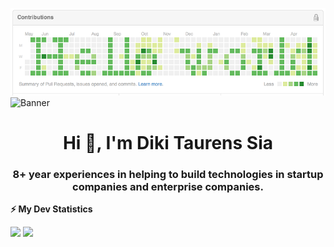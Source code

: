 ![Banner](https://github.com/dikitaurensia/dikitaurensia/blob/main/banner.png)
![Banner](https://github.com/kmhmubin/kmhmubin/blob/master/GitHub-Profile-Cover.jpg)


<h1 align="center">Hi 👋, I'm Diki Taurens Sia</h1>
<h3 align="center">8+ year experiences in helping to build technologies in startup companies and enterprise companies.</h3>

<!-- GitHub stats -->
<b>⚡ My Dev Statistics</b>

<p>
<!-- GitHub Stats -->
<img height="180em" src="https://github-readme-stats.vercel.app/api?username=dikitaurensia&show_icons=true&hide_border=true" />

<!-- Most Used Languages -->
<img height="180em" src="https://github-readme-stats.vercel.app/api/top-langs/?username=dikitaurensia&exclude_repo=KNN-Image-Classification&show_icons=true&hide_border=true&layout=compact&langs_count=8"/>
</p>

